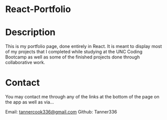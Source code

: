 # React-Portfolio

# Description
This is my portfolio page, done entirely in React. It is meant to display most of my projects that I completed while studying at the UNC Coding Bootcamp as well as some of the finished projects done through collaborative work.

# Contact
You may contact me through any of the links at the bottom of the page on the app as well as via... 

Email: tannercook336@gmail.com
Github: Tanner336
